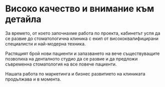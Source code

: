 ﻿---
rel: /about/kambov/highlight
---
# Високо качество и внимание към детайла
За времето, от което започнахме работа по проекта, кабинетът успя да се развие до стоматологична клиника с екип от висококвалифицирани специалисти и най-модерна техника. 

Растящият брой нови пациенти и запазването на вече съществуващите позволиха на денталното студио да се развие и да предложи съвременна стоматология на все повече пациенти. 

Нашата работа по маркетинга и бизнес развитието на клиниката продължава и в момента.